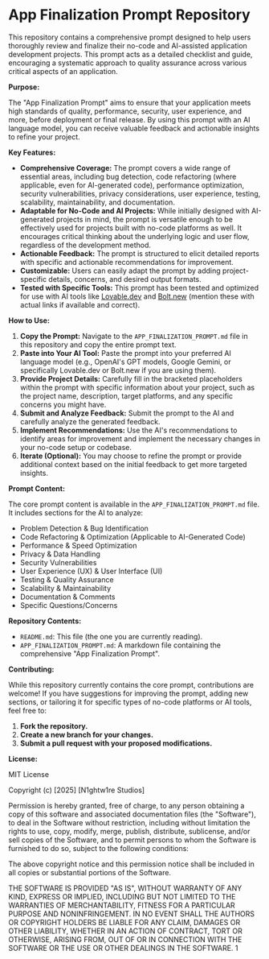# App Finalization Prompt Repository

This repository contains a comprehensive prompt designed to help users thoroughly review and finalize their no-code and AI-assisted application development projects. This prompt acts as a detailed checklist and guide, encouraging a systematic approach to quality assurance across various critical aspects of an application.

**Purpose:**

The "App Finalization Prompt" aims to ensure that your application meets high standards of quality, performance, security, user experience, and more, before deployment or final release. By using this prompt with an AI language model, you can receive valuable feedback and actionable insights to refine your project.

**Key Features:**

* **Comprehensive Coverage:** The prompt covers a wide range of essential areas, including bug detection, code refactoring (where applicable, even for AI-generated code), performance optimization, security vulnerabilities, privacy considerations, user experience, testing, scalability, maintainability, and documentation.
* **Adaptable for No-Code and AI Projects:** While initially designed with AI-generated projects in mind, the prompt is versatile enough to be effectively used for projects built with no-code platforms as well. It encourages critical thinking about the underlying logic and user flow, regardless of the development method.
* **Actionable Feedback:** The prompt is structured to elicit detailed reports with specific and actionable recommendations for improvement.
* **Customizable:** Users can easily adapt the prompt by adding project-specific details, concerns, and desired output formats.
* **Tested with Specific Tools:** This prompt has been tested and optimized for use with AI tools like [Lovable.dev](https://lovable.dev/) and [Bolt.new](https://bolt.new/) (mention these with actual links if available and correct).

**How to Use:**

1.  **Copy the Prompt:** Navigate to the `APP_FINALIZATION_PROMPT.md` file in this repository and copy the entire prompt text.
2.  **Paste into Your AI Tool:** Paste the prompt into your preferred AI language model (e.g., OpenAI's GPT models, Google Gemini, or specifically Lovable.dev or Bolt.new if you are using them).
3.  **Provide Project Details:** Carefully fill in the bracketed placeholders within the prompt with specific information about your project, such as the project name, description, target platforms, and any specific concerns you might have.
4.  **Submit and Analyze Feedback:** Submit the prompt to the AI and carefully analyze the generated feedback.
5.  **Implement Recommendations:** Use the AI's recommendations to identify areas for improvement and implement the necessary changes in your no-code setup or codebase.
6.  **Iterate (Optional):** You may choose to refine the prompt or provide additional context based on the initial feedback to get more targeted insights.

**Prompt Content:**

The core prompt content is available in the `APP_FINALIZATION_PROMPT.md` file. It includes sections for the AI to analyze:

* Problem Detection & Bug Identification
* Code Refactoring & Optimization (Applicable to AI-Generated Code)
* Performance & Speed Optimization
* Privacy & Data Handling
* Security Vulnerabilities
* User Experience (UX) & User Interface (UI)
* Testing & Quality Assurance
* Scalability & Maintainability
* Documentation & Comments
* Specific Questions/Concerns

**Repository Contents:**

* `README.md`: This file (the one you are currently reading).
* `APP_FINALIZATION_PROMPT.md`: A markdown file containing the comprehensive "App Finalization Prompt".

**Contributing:**

While this repository currently contains the core prompt, contributions are welcome! If you have suggestions for improving the prompt, adding new sections, or tailoring it for specific types of no-code platforms or AI tools, feel free to:

1.  **Fork the repository.**
2.  **Create a new branch for your changes.**
3.  **Submit a pull request with your proposed modifications.**

**License:**

MIT License

Copyright (c) [2025] [N1ghtw1re Studios]

Permission is hereby granted, free of charge, to any person obtaining a copy
of this software and associated documentation files (the "Software"), to deal
in the Software without restriction, including without limitation the rights
to use, copy, modify, merge, publish, distribute, sublicense, and/or sell
copies of the Software, and to permit persons to whom the Software is
furnished to do so, subject to the following conditions:

The above copyright notice and this permission notice shall be included in all
copies or substantial portions of the Software.

THE SOFTWARE IS PROVIDED "AS IS", WITHOUT WARRANTY OF ANY KIND, EXPRESS OR
IMPLIED, INCLUDING BUT NOT LIMITED TO THE WARRANTIES OF MERCHANTABILITY,
FITNESS FOR A PARTICULAR PURPOSE AND NONINFRINGEMENT. IN NO EVENT SHALL THE
AUTHORS OR COPYRIGHT HOLDERS BE LIABLE FOR ANY CLAIM, DAMAGES OR OTHER
LIABILITY, WHETHER IN AN ACTION OF CONTRACT, TORT OR OTHERWISE, ARISING FROM,
OUT OF OR IN CONNECTION WITH THE SOFTWARE OR THE USE OR OTHER DEALINGS IN THE
SOFTWARE. 1
